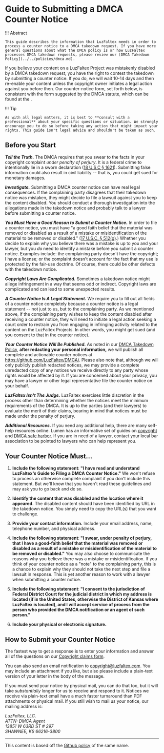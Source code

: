 # Guide to Submitting a DMCA Counter Notice

!!! Abstract

    This guide describes the information that LuzFaltex needs in order to process a counter notice to a DMCA takedown request. If you have more general questions about what the DMCA policy is or how LuzFaltex processes DMCA takedown requests, please review our [DMCA Takedown Policy](../../policies/dmca.md).

If you believe your content on a LuzFaltex Project was mistakenly disabled by a DMCA takedown request, you have the right to contest the takedown by submitting a counter notice. If you do, we will wait 10-14 days and then re-enable your content unless the copyright owner initiates a legal action against you before then. Our counter-notice form, set forth below, is consistent with the form suggested by the DMCA statute, which can be found at the <a href="https://www.copyright.gov/" target="_blank" rel="noreferrer"></a>.

!!! Tip

    As with all legal matters, it is best to **consult with a professional** about your specific questions or situation. We strongly encourage you to do so before taking any action that might impact your rights. This guide isn't legal advice and shouldn't be taken as such.

## Before you Start

***Tell the Truth.*** The DMCA requires that you swear to the facts in your copyright complaint *under penalty of perjury*. It is a federal crime to intentionally lie in a sworn declaration (<a href="https://www.law.cornell.edu/uscode/text/18/1621" target="_blank" rel="noreferrer">18 U.S.C &sect; 1621</a>). Submitting false information could also result in civil liability -- that is, you could get sued for monetary damages.

***Investigate.*** Submitting a DMCA counter notice can have real legal consequences. If the complaining party disagrees that their takedown notice was mistaken, they might decide to file a lawsuit against you to keep the content disabled. You should conduct a thorough investigation into the allegations made in the takedown notice and probably talk to a lawyer before submitting a counter notice.

***You Must Have a Good Reason to Submit a Counter Notice.*** In order to file a counter notice, you must have "a good faith belief that the material was removed or disabled as a result of a mistake or misidentification of the material to be removed or disabled." (<a href="https://www.law.cornell.edu/uscode/text/17/512" target="_blank" rel="noreferrer">17 U.S.C. &sect; 512(g)</a>.) Whether you decide to explain why you believe there was a mistake is up to you and your lawyer, but you *do* need to identify a mistake before you submit a counter notice. Examples include: the complaining party doesn't have the copyright; I have a license; or the complaint doesn't account for the fact that my use is protected by the fair-use doctrine. Of course, there could be other defects with the takedown notice.

***Copyright Laws Are Complicated.*** Sometimes a takedown notice might allege infringement in a way that seems odd or indirect. Copyright laws are complicated and can lead to some unexpected results. 

***A Counter Notice Is A Legal Statement.*** We require you to fill out all fields of a counter notice completely because a counter notice is a legal statement -- not just to us, but to the complaining party. As we mentioned above, if the complaining party wishes to keep the content disabled after receiving a counter notice, they will need to initiate a legal action seeking a court order to restrain you from engaging in infringing activity related to the content on the LuzFaltex Projects. In other words, you might get sued (and you consent to that in the counter notice).

***Your Counter Notice Will Be Published.*** As noted in our [DMCA Takedown Policy](../../policies//dmca.md), **after redacting your personal information,** we will publish all complete and actionable counter notices at <a href="https://github.com/LuzFaltex/DMCA/" target="_blank" rel="noreferrer">https://github.com/LuzFaltex/DMCA/</a>. Please also note that, although we will only publicly publish redacted notices, we may provide a complete unredacted copy of any notices we receive directly to any party whose rights would be affected by it. If you are concerned about your privacy, you may have a lawyer or other legal representative file the counter notice on your behalf.

***LuzFaltex Isn't The Judge.*** LuzFaltex exercises little discretion in the process other than determining whether the notices meet the minimum requirements of the DMCA. It is up to the parties (and their lawyers) to evaluate the merit of their claims, bearing in mind that notices must be made under the penalty of perjury.

***Additional Resources.*** If you need any additional help, there are many self-help resources online. Lumen has an informative set of guides on <a href="https://www.lumendatabase.org/topics/5" target="_blank" rel="noreferrer">copyright</a> and <a href="https://www.lumendatabase.org/topics/14" target="_blank" rel="noreferrer">DMCA safe harbor</a>. If you are in need of a lawyer, contact your local bar association to be pointed to lawyers who can help represent you.

## Your Counter Notice Must...

1. **Include the following statement: "I have read and understand LuzFaltex's Guide to Filing a DMCA Counter Notice."** We won't refuse to process an otherwise complete complaint if you don't include this statement. But we'll know that you haven't read these guidelines and may ask you to go back and do so.

1. **Identify the content that was disabled and the location where it appeared.** The disabled content should have been identified by URL in the takedown notice. You simply need to copy the URL(s) that you want to challenge.

1. **Provide your contact information.** Include your email address, name, telephone number, and physical address.

1. **Include the following statement: "I swear, under penalty of perjury, that I have a good-faith belief that the material was removed or disabled as a result of a mistake or misidentification of the material to be removed or disabled."** You may also choose to communicate the reasons why you believe there was a mistake or misidentification. If you think of your counter notice as a "note" to the complaining party, this is a chance to explain why they should not take the next step and file a lawsuit in response. This is yet another reason to work with a lawyer when submitting a counter notice.

1. **Include the following statement: "I consent to the jurisdiction of Federal District Court for the judicial district in which my address is located (if in the United States, otherwise the District of Kansas where LuzFaltex is located), and I will accept service of process from the person who provided the DMCA notification or an agent of such person."**

1. **Include your physical or electronic signature.**

## How to Submit your Counter Notice

The fastest way to get a response is to enter your information and answer all of the questions on our [Copyright claims form](../../contact/dmca/counter-notice.md).

You can also send an email notification to [copyright@luzfaltex.com](mailto:copyright@luzfaltex.com). You may include an attachment if you like, but also please include a plain-text version of your letter in the body of the message.

If you must send your notice by physical mail, you can do that too, but it will take *substantially* longer for us to receive and respond to it. Notices we receive via plain-text email have a much faster turnaround than PDF attachments or physical mail. If you still wish to mail us your notice, our mailing address is:


<address>
LuzFaltex, LLC.<br />
ATTN: DMCA Agent<br />
13851 W 63RD ST # 297<br />
SHAWNEE, KS 66216-3800<br />
</address>


---

<span class="footnote">This content is based off the <a href="https://docs.github.com/en/github/site-policy/guide-to-submitting-a-dmca-counter-notice" target="_blank" rel="noreferrer">Github policy</a> of the same name.</span>